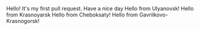 Hello! It's my first pull request. Have a nice day
Hello from Ulyanovsk!
Hello from Krasnoyarsk
Hello from Cheboksaty!
Hello from Gavrilkovo-Krasnogorsk!
